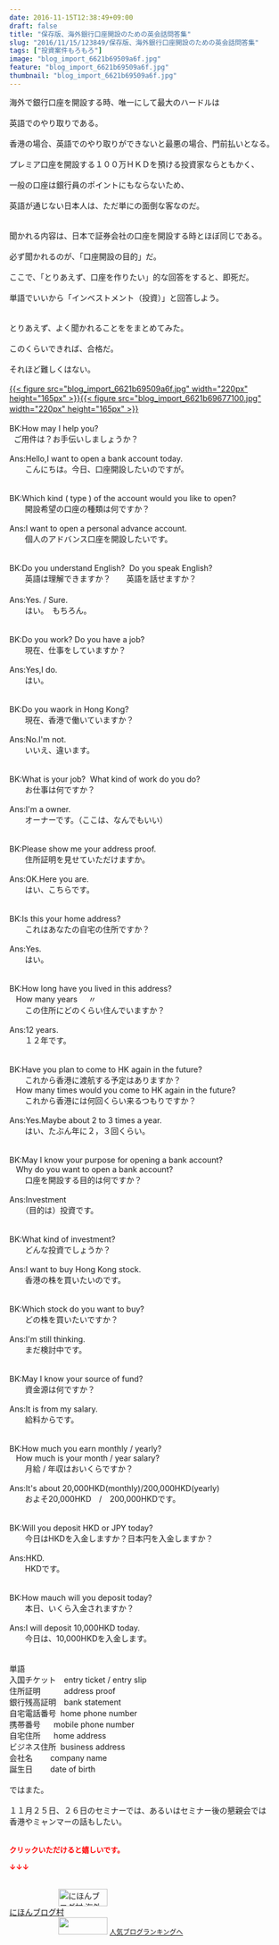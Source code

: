 ```yaml
---
date: 2016-11-15T12:38:49+09:00
draft: false
title: "保存版、海外銀行口座開設のための英会話問答集"
slug: "2016/11/15/123849/保存版、海外銀行口座開設のための英会話問答集"
tags: ["投資案件もろもろ"]
image: "blog_import_6621b69509a6f.jpg"
feature: "blog_import_6621b69509a6f.jpg"
thumbnail: "blog_import_6621b69509a6f.jpg"
---
```

<div>海外で銀行口座を開設する時、唯一にして最大のハードルは</div><div> </div><div>英語でのやり取りである。</div><div> </div><div>香港の場合、英語でのやり取りができないと最悪の場合、門前払いとなる。</div><div> </div><div>プレミア口座を開設する１００万ＨＫＤを預ける投資家ならともかく、</div><div> </div><div>一般の口座は銀行員のポイントにもならないため、</div><div> </div><div>英語が通じない日本人は、ただ単にの面倒な客なのだ。</div><div> </div><div><br/>聞かれる内容は、日本で証券会社の口座を開設する時とほぼ同じである。</div><div> </div><div>必ず聞かれるのが、「口座開設の目的」だ。</div><div> </div><div>ここで、「とりあえず、口座を作りたい」的な回答をすると、即死だ。</div><div> </div><div>単語でいいから「インベストメント（投資）」と回答しよう。</div><div> </div><div> </div><div>とりあえず、よく聞かれることををまとめてみた。</div><div> </div><div>このくらいできれば、合格だ。</div><div> </div><div>それほど難しくはない。</div><div> </div><div><a href="blog_import_6621b69528b3a.jpg">{{< figure src="blog_import_6621b69509a6f.jpg" width="220px" height="165px" >}}</a><a href="blog_import_6621b69694ba3.jpg">{{< figure src="blog_import_6621b69677100.jpg" width="220px" height="165px" >}}</a>　</div><div> </div><div>BK:How may I help you?</div><div>  ご用件は？お手伝いしましょうか？</div><div> </div><div>Ans:Hello,I want to open a bank account today.</div><div>　　こんにちは。今日、口座開設したいのですが。</div><div> </div><div><br/>BK:Which kind ( type ) of the account would you like to open?</div><div>　　開設希望の口座の種類は何ですか？</div><div> </div><div>Ans:I want to open a personal advance account.</div><div>　　個人のアドバンス口座を開設したいです。</div><div> </div><div><br/>BK:Do you understand English?  Do you speak English?</div><div>　　英語は理解できますか？　　英語を話せますか？<br/>　　<br/>Ans:Yes. / Sure.</div><div>　　はい。　もちろん。</div><div> </div><div><br/>BK:Do you work? Do you have a job?</div><div>　　現在、仕事をしていますか？</div><div> </div><div>Ans:Yes,I do.</div><div>　　はい。</div><div> </div><div><br/>BK:Do you waork in Hong Kong?</div><div>　　現在、香港で働いていますか？</div><div> </div><div>Ans:No.I&#39;m not.<br/>　　いいえ、違います。</div><div> </div><div><br/>BK:What is your job?  What kind of work do you do?</div><div>　　お仕事は何ですか？</div><div> </div><div>Ans:I&#39;m a owner.</div><div>　　オーナーです。（ここは、なんでもいい）</div><div> </div><div><br/>BK:Please show me your address proof.</div><div>　　住所証明を見せていただけますか。</div><div> </div><div>Ans:OK.Here you are.<br/>　　はい、こちらです。</div><div> </div><div> </div><div>BK:Is this your home address?</div><div>　　これはあなたの自宅の住所ですか？</div><div> </div><div>Ans:Yes.</div><div>　　はい。</div><div> </div><div> </div><div>BK:How long have you lived in this address?</div><div>   How many years     〃</div><div>　　この住所にどのくらい住んでいますか？</div><div> </div><div>Ans:12 years.</div><div>　　１２年です。</div><div> </div><div> </div><div>BK:Have you plan to come to HK again in the future?</div><div>　　これから香港に渡航する予定はありますか？</div><div>   How many times would you come to HK again in the future?</div><div>　　これから香港には何回くらい来るつもりですか？</div><div> </div><div>Ans:Yes.Maybe about 2 to 3 times a year.</div><div>　　はい、たぶん年に２，３回くらい。</div><div> </div><div> </div><div>BK:May I know your purpose for opening a bank account?</div><div>   Why do you want to open a bank account?</div><div>　　口座を開設する目的は何ですか？</div><div> </div><div>Ans:Investment</div><div>　　（目的は）投資です。</div><div> </div><div> </div><div>BK:What kind of investment?</div><div>　　どんな投資でしょうか？</div><div> </div><div>Ans:I want to buy Hong Kong stock.</div><div>　　香港の株を買いたいのです。</div><div> </div><div> </div><div>BK:Which stock do you want to buy?</div><div>　　どの株を買いたいですか？</div><div> </div><div>Ans:I&#39;m still thinking.</div><div>　　まだ検討中です。</div><div> </div><div> </div><div>BK:May I know your source of fund?</div><div>　　資金源は何ですか？</div><div> </div><div>Ans:It is from my salary.</div><div>　　給料からです。</div><div> </div><div> </div><div>BK:How much you earn monthly / yearly?</div><div>   How much is your month / year salary?</div><div>　　月給 / 年収はおいくらですか？</div><div> </div><div>Ans:It&#39;s about 20,000HKD(monthly)/200,000HKD(yearly)</div><div>　　およそ20,000HKD　/　200,000HKDです。　　</div><div> </div><div> </div><div>BK:Will you deposit HKD or JPY today?</div><div>　　今日はHKDを入金しますか？日本円を入金しますか？</div><div> </div><div>Ans:HKD.</div><div>　　HKDです。</div><div> </div><div> </div><div>BK:How mauch will you deposit today?</div><div>　　本日、いくら入金されますか？</div><div> </div><div>Ans:I will deposit 10,000HKD today.</div><div>　　今日は、10,000HKDを入金します。</div><div> </div><div> </div><div>単語</div><div>入国チケット　entry ticket / entry slip</div><div>住所証明　　　address proof</div><div>銀行残高証明　bank statement</div><div>自宅電話番号  home phone number</div><div>携帯番号      mobile phone number</div><div>自宅住所      home address</div><div>ビジネス住所  business address</div><div>会社名        company name</div><div>誕生日        date of birth</div><div><br/>ではまた。</div><div> </div><div>１１月２５日、２６日のセミナーでは、あるいはセミナー後の懇親会では</div><div>香港やミャンマーの話もしたい。</div><div> </div><p><font color="#ff0000" size="2"><strong>クリックいただけると嬉しいです。</strong></font></p><p><font color="#ff0000" size="2"><strong>↓↓↓</strong></font></p><p><br/><a href="ranking.html?p_cid=01260127" target="_blank"><img width="88" height="31" alt="にほんブログ村 海外生活ブログ バリ島情報へ" src="data:image/svg+xml;charset=utf-8,%3Csvg%20xmlns%3D%22http%3A%2F%2Fwww.w3.org%2F2000%2Fsvg%22%20title%3D%22Placeholder%20for%20Images%22%20role%3D%22presentation%22%20viewBox%3D%220%200%2088%2031%22%20%2F%3E" border="0" data-src="https://img-proxy.blog-video.jp/images?url=http%3A%2F%2Foverseas.blogmura.com%2Fbali%2Fimg%2Fbali88_31.gif" style="aspect-ratio: auto 88 / 31;"/><noscript><img width="88" height="31" alt="にほんブログ村 海外生活ブログ バリ島情報へ" src="https://img-proxy.blog-video.jp/images?url=http%3A%2F%2Foverseas.blogmura.com%2Fbali%2Fimg%2Fbali88_31.gif" border="0"></noscript></a><br/><a href="ranking.html?p_cid=01260127" target="_blank">にほんブログ村</a><br/><a title="人気ブログランキングへ" href="link.php?1804582"><img width="88" height="31" src="data:image/svg+xml;charset=utf-8,%3Csvg%20xmlns%3D%22http%3A%2F%2Fwww.w3.org%2F2000%2Fsvg%22%20title%3D%22Placeholder%20for%20Images%22%20role%3D%22presentation%22%20viewBox%3D%220%200%2088%2031%22%20%2F%3E" border="0" data-src="https://blog.with2.net/img/banner/banner_22.gif" style="aspect-ratio: auto 88 / 31;"/><noscript><img width="88" height="31" src="https://blog.with2.net/img/banner/banner_22.gif" border="0"></noscript></a> <a style="font-size: 12px;" href="link.php?1804582">人気ブログランキングへ</a></p>

